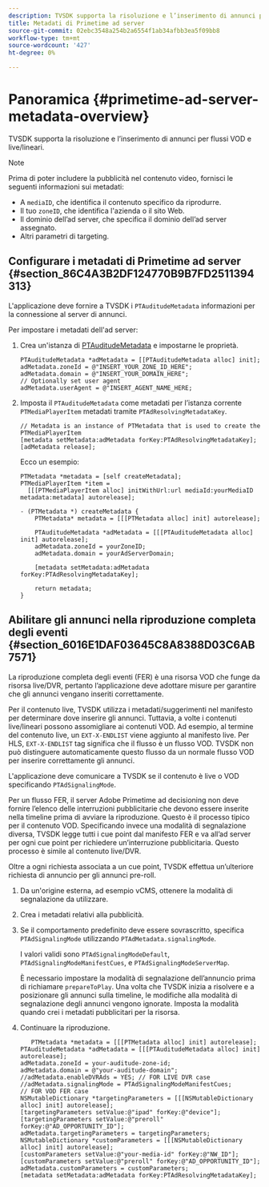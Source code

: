 ```yaml
---
description: TVSDK supporta la risoluzione e l’inserimento di annunci per flussi VOD e live/lineari.
title: Metadati di Primetime ad server
source-git-commit: 02ebc3548a254b2a6554f1ab34afbb3ea5f09bb8
workflow-type: tm+mt
source-wordcount: '427'
ht-degree: 0%

---
```


# Panoramica {#primetime-ad-server-metadata-overview}

TVSDK supporta la risoluzione e l’inserimento di annunci per flussi VOD e live/lineari.

>[!NOTE]
>
>Prima di poter includere la pubblicità nel contenuto video, fornisci le seguenti informazioni sui metadati:
>
>* A `mediaID`, che identifica il contenuto specifico da riprodurre.
>* Il tuo `zoneID`, che identifica l&#39;azienda o il sito Web.
>* Il dominio dell’ad server, che specifica il dominio dell’ad server assegnato.
>* Altri parametri di targeting.
>

## Configurare i metadati di Primetime ad server {#section_86C4A3B2DF124770B9B7FD2511394313}

L&#39;applicazione deve fornire a TVSDK i `PTAuditudeMetadata` informazioni per la connessione al server di annunci.

Per impostare i metadati dell&#39;ad server:

1. Crea un&#39;istanza di [PTAuditudeMetadata](https://help.adobe.com/en_US/primetime/api/psdk/appledoc/Classes/PTAuditudeMetadata.html) e impostarne le proprietà.

   ```
   PTAuditudeMetadata *adMetadata = [[PTAuditudeMetadata alloc] init];  
   adMetadata.zoneId = @"INSERT_YOUR_ZONE_ID_HERE"; 
   adMetadata.domain = @"INSERT_YOUR_DOMAIN_HERE"; 
   // Optionally set user agent 
   adMetadata.userAgent = @"INSERT_AGENT_NAME_HERE; 
   ```

1. Imposta il `PTAuditudeMetadata` come metadati per l’istanza corrente `PTMediaPlayerItem` metadati tramite `PTAdResolvingMetadataKey`.

   ```
   // Metadata is an instance of PTMetadata that is used to create the PTMediaPlayerItem 
   [metadata setMetadata:adMetadata forKey:PTAdResolvingMetadataKey];  
   [adMetadata release];
   ```

   Ecco un esempio:

   ```
   PTMetadata *metadata = [self createMetadata]; 
   PTMediaPlayerItem *item =  
     [[[PTMediaPlayerItem alloc] initWithUrl:url mediaId:yourMediaID metadata:metadata] autorelease]; 
   
   - (PTMetadata *) createMetadata { 
       PTMetadata* metadata = [[[PTMetadata alloc] init] autorelease]; 
   
       PTAuditudeMetadata *adMetadata = [[[PTAuditudeMetadata alloc] init] autorelease];  
       adMetadata.zoneId = yourZoneID; 
       adMetadata.domain = yourAdServerDomain; 
   
       [metadata setMetadata:adMetadata forKey:PTAdResolvingMetadataKey]; 
   
       return metadata; 
   }
   ```

## Abilitare gli annunci nella riproduzione completa degli eventi {#section_6016E1DAF03645C8A8388D03C6AB7571}

La riproduzione completa degli eventi (FER) è una risorsa VOD che funge da risorsa live/DVR, pertanto l’applicazione deve adottare misure per garantire che gli annunci vengano inseriti correttamente.

Per il contenuto live, TVSDK utilizza i metadati/suggerimenti nel manifesto per determinare dove inserire gli annunci. Tuttavia, a volte i contenuti live/lineari possono assomigliare ai contenuti VOD. Ad esempio, al termine del contenuto live, un `EXT-X-ENDLIST` viene aggiunto al manifesto live. Per HLS, `EXT-X-ENDLIST` tag significa che il flusso è un flusso VOD. TVSDK non può distinguere automaticamente questo flusso da un normale flusso VOD per inserire correttamente gli annunci.

L&#39;applicazione deve comunicare a TVSDK se il contenuto è live o VOD specificando `PTAdSignalingMode`.

Per un flusso FER, il server Adobe Primetime ad decisioning non deve fornire l’elenco delle interruzioni pubblicitarie che devono essere inserite nella timeline prima di avviare la riproduzione. Questo è il processo tipico per il contenuto VOD. Specificando invece una modalità di segnalazione diversa, TVSDK legge tutti i cue point dal manifesto FER e va all’ad server per ogni cue point per richiedere un’interruzione pubblicitaria. Questo processo è simile al contenuto live/DVR.

Oltre a ogni richiesta associata a un cue point, TVSDK effettua un’ulteriore richiesta di annuncio per gli annunci pre-roll.

1. Da un&#39;origine esterna, ad esempio vCMS, ottenere la modalità di segnalazione da utilizzare.
1. Crea i metadati relativi alla pubblicità.
1. Se il comportamento predefinito deve essere sovrascritto, specifica `PTAdSignalingMode` utilizzando `PTAdMetadata.signalingMode`.

   I valori validi sono `PTAdSignalingModeDefault`, `PTAdSignalingModeManifestCues`, e `PTAdSignalingModeServerMap`.

   È necessario impostare la modalità di segnalazione dell’annuncio prima di richiamare `prepareToPlay`. Una volta che TVSDK inizia a risolvere e a posizionare gli annunci sulla timeline, le modifiche alla modalità di segnalazione degli annunci vengono ignorate. Imposta la modalità quando crei i metadati pubblicitari per la risorsa.

1. Continuare la riproduzione.

   ```
      PTMetadata *metadata = [[[PTMetadata alloc] init] autorelease]; 
   PTAuditudeMetadata *adMetadata = [[[PTAuditudeMetadata alloc] init] autorelease]; 
   adMetadata.zoneId = your-auditude-zone-id; 
   adMetadata.domain = @"your-auditude-domain"; 
   //adMetadata.enableDVRAds = YES; // FOR LIVE DVR case 
   //adMetadata.signalingMode = PTAdSignalingModeManifestCues;  
   // FOR VOD FER case 
   NSMutableDictionary *targetingParameters = [[[NSMutableDictionary alloc] init] autorelease]; 
   [targetingParameters setValue:@"ipad" forKey:@"device"]; 
   [targetingParameters setValue:@"preroll" forKey:@"AD_OPPORTUNITY_ID"]; 
   adMetadata.targetingParameters = targetingParameters; 
   NSMutableDictionary *customParameters = [[[NSMutableDictionary alloc] init] autorelease]; 
   [customParameters setValue:@"your-media-id" forKey:@"NW_ID"]; 
   [customParameters setValue:@"preroll" forKey:@"AD_OPPORTUNITY_ID"]; 
   adMetadata.customParameters = customParameters; 
   [metadata setMetadata:adMetadata forKey:PTAdResolvingMetadataKey]; 
   ```
